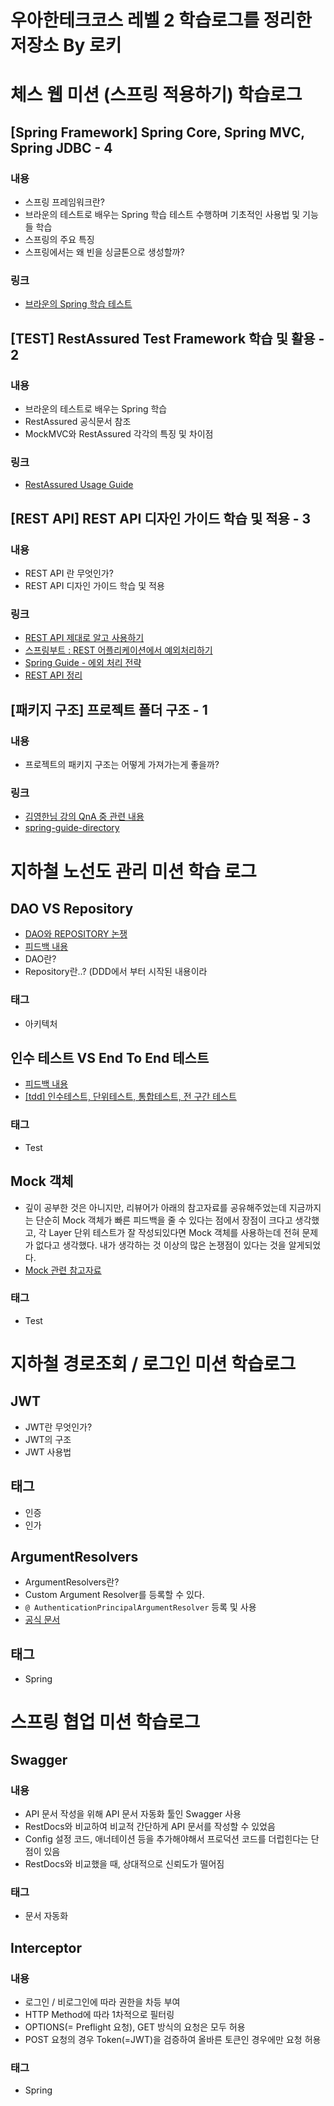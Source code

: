 # 우아한테크코스 레벨 2 학습로그를 정리한 저장소 By 로키 


# 체스 웹 미션 (스프링 적용하기) 학습로그 

## [Spring Framework] Spring Core, Spring MVC, Spring JDBC - 4
### 내용
- 스프링 프레임워크란? 
- 브라운의 테스트로 배우는 Spring 학습 테스트 수행하며 기초적인 사용법 및 기능들 학습 
- 스프링의 주요 특징 
- 스프링에서는 왜 빈을 싱글톤으로 생성할까? 
### 링크
- [브라운의 Spring 학습 테스트](https://github.com/next-step/spring-learning-test)

## [TEST] RestAssured Test Framework 학습 및 활용 - 2 
### 내용
- 브라운의 테스트로 배우는 Spring 학습 
-  RestAssured 공식문서 참조 
-  MockMVC와 RestAssured 각각의 특징 및 차이점 
### 링크
- [RestAssured Usage Guide](https://github.com/rest-assured/rest-assured/wiki/Usage)

## [REST API]  REST API 디자인 가이드 학습 및 적용 -  3
### 내용 
- REST API 란 무엇인가? 
- REST API 디자인 가이드 학습 및 적용 
### 링크
- [REST API 제대로 알고 사용하기](https://meetup.toast.com/posts/92)
- [스프링부트 : REST 어플리케이션에서 예외처리하기](https://springboot.tistory.com/33) 
- [Spring Guide - 에외 처리 전략](https://www.popit.kr/spring-guide-%EC%97%90%EC%99%B8-%EC%B2%98%EB%A6%AC-%EC%A0%84%EB%9E%B5/) 
- [REST API 정리](https://www.notion.so/rok93/REST-API-9e1cbfb35bd14f86a2c63210945c0039) 

## [패키지 구조] 프로젝트 폴더 구조 - 1
### 내용
- 프로젝트의 패키지 구조는 어떻게 가져가는게 좋을까? 
### 링크
- [김영한님 강의 QnA 중 관련 내용](https://www.inflearn.com/questions/16046) 
- [spring-guide-directory](https://cheese10yun.github.io/spring-guide-directory/)

# 지하철 노선도 관리 미션 학습 로그 

## DAO VS Repository
- [DAO와 REPOSITORY 논쟁](http://egloos.zum.com/aeternum/v/1160846)
- [피드백 내용](https://github.com/woowacourse/atdd-subway-map/pull/135#discussion_r631192384) 
- DAO란? 
- Repository란..? (DDD에서 부터 시작된 내용이라 

### 태그 
- 아키텍처

## 인수 테스트 VS End To End 테스트
- [피드백 내용](https://github.com/woowacourse/atdd-subway-map/pull/98#discussion_r628005891)
- [[tdd] 인수테스트, 단위테스트, 통합테스트, 전 구간 테스트
 ](https://joont92.github.io/tdd/%EC%9D%B8%EC%88%98%ED%85%8C%EC%8A%A4%ED%8A%B8-%EB%8B%A8%EC%9C%84%ED%85%8C%EC%8A%A4%ED%8A%B8-%ED%86%B5%ED%95%A9%ED%85%8C%EC%8A%A4%ED%8A%B8-%EC%A0%84-%EA%B5%AC%EA%B0%84-%ED%85%8C%EC%8A%A4%ED%8A%B8/)

### 태그
- Test 

## Mock 객체 
- 깊이 공부한 것은 아니지만, 리뷰어가 아래의 참고자료를 공유해주었는데 지금까지는 단순히 Mock 객체가 빠른 피드백을 줄 수 있다는 점에서 장점이 크다고 생각했고, 각 Layer 단위 테스트가 잘 작성되있다면 Mock 객체를 사용하는데 전혀 문제가 없다고 생각했다. 내가 생각하는 것 이상의 많은 논쟁점이 있다는 것을 알게되었다. 
- [Mock 관련 참고자료](https://github.com/woowacourse/jwp-refactoring/pull/2#discussion_r491075672)

### 태그
- Test 

# 지하철 경로조회 / 로그인 미션 학습로그

## JWT
- JWT란 무엇인가? 
- JWT의 구조 
- JWT 사용법 

## 태그 
- 인증
- 인가

## ArgumentResolvers
- ArgumentResolvers란? 
- Custom Argument Resolver를 등록할 수 있다.
- `@ AuthenticationPrincipalArgumentResolver` 등록 및 사용 
- [공식 문서](https://www.baeldung.com/spring-mvc-custom-data-binder#1-custom-argument-resolver)

## 태그 
- Spring 

# 스프링 협업 미션 학습로그 

## Swagger 
### 내용
- API 문서 작성을 위해 API 문서 자동화 툴인 Swagger 사용 
- RestDocs와 비교하여 비교적 간단하게 API 문서를 작성할 수 있었음 
- Config 설정 코드, 애너테이션 등을 추가해야해서 프로덕션 코드를 더럽힌다는 단점이 있음 
- RestDocs와 비교했을 때, 상대적으로 신뢰도가 떨어짐 
### 태그 
- 문서 자동화

## Interceptor
### 내용 
- 로그인 / 비로그인에 따라 권한을 차등 부여 
- HTTP Method에 따라 1차적으로 필터링 
- OPTIONS(= Preflight 요청), GET 방식의 요청은 모두 허용 
- POST 요청의 경우 Token(=JWT)을 검증하여 올바른 토큰인 경우에만 요청 허용 
### 태그
- Spring


